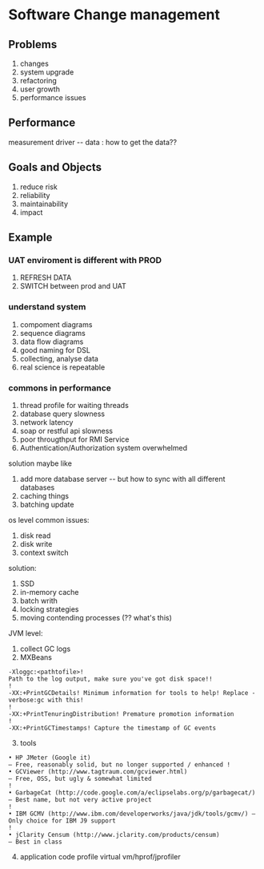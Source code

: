 # Software Change management 
## Problems
1. changes
2. system upgrade
3. refactoring
4. user growth
5. performance issues
## Performance
measurement driver -- data : how to get the data??
## Goals and Objects
1. reduce risk
2. reliability
3. maintainability
4. impact
## Example 
### UAT enviroment is different with PROD
1. REFRESH DATA
2. SWITCH between prod and UAT
### understand system
1. compoment diagrams
2. sequence diagrams
3. data flow diagrams
4. good naming for DSL
5. collecting, analyse data
6. real science is repeatable
### commons in performance
1. thread profile for waiting threads
2. database query slowness
3. network latency
4. soap or restful api slowness
5. poor througthput for RMI Service
6. Authentication/Authorization system overwhelmed

solution maybe like 
1. add more database server -- but how to sync with all different databases
2. caching things
3. batching update

os level common issues:
1. disk read
2. disk write
3. context switch

solution:
1. SSD
2. in-memory cache
3. batch writh
4. locking strategies
5. moving contending processes (?? what's this)

JVM level:
1. collect GC logs
2. MXBeans

```
-Xloggc:<pathtofile>!
Path to the log output, make sure you've got disk space!!
!
-XX:+PrintGCDetails! Minimum information for tools to help! Replace -verbose:gc with this!
!
-XX:+PrintTenuringDistribution! Premature promotion information
!
-XX:+PrintGCTimestamps! Capture the timestamp of GC events
```

3. tools
```
• HP JMeter (Google it)
– Free, reasonably solid, but no longer supported / enhanced !
• GCViewer (http://www.tagtraum.com/gcviewer.html)
– Free, OSS, but ugly & somewhat limited
!
• GarbageCat (http://code.google.com/a/eclipselabs.org/p/garbagecat/) – Best name, but not very active project
!
• IBM GCMV (http://www.ibm.com/developerworks/java/jdk/tools/gcmv/) – Only choice for IBM J9 support
!
• jClarity Censum (http://www.jclarity.com/products/censum)
– Best in class
```
4. application code profile
virtual vm/hprof/jprofiler
